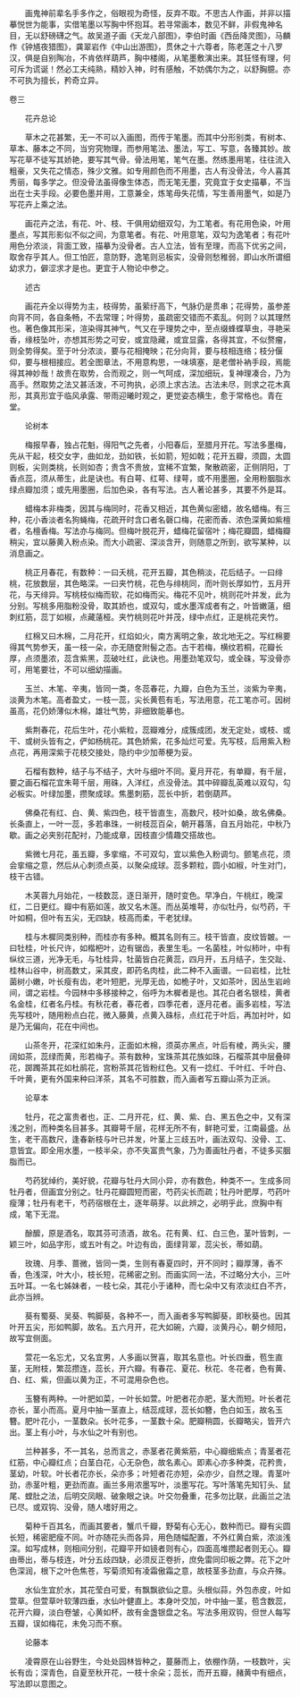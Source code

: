 <!-- { "loadSidebar": true } -->
　　画鬼神前辈名手多作之，俗眼视为奇怪，反弃不取。不思古人作画，并非以描摹悦世为能事，实借笔墨以写胸中怀抱耳。若寻常画本，数见不鲜，非假鬼神名目，无以舒磅礴之气。故吴道子画《天龙八部图》，李伯时画《西岳降灵图》，马麟作《钟馗夜猎图》，龚翠岩作《中山出游图》，贯休之十六尊者，陈老莲之十八罗汉，俱是自别陶冶，不肯依样葫芦，胸中楼阁，从笔墨敷演出来。其狂怪有理，何可斥为谎诞！然必工夫纯熟，精妙入神，时有感触，不妨偶尔为之，以舒胸臆。亦不可执为擅长，矜奇立异。

卷三


　　花卉总论

　　草木之花甚繁，无一不可以入画图，而传于笔墨。而其中分形别类，有树本、草本、藤本之不同，当穷究物理，而参用笔法、墨法，写工、写意，各臻其妙。故写花草不徒写其娇艳，要写其气骨。骨法用笔，笔气在墨。然练墨用笔，往往流入粗豪，又失花之情态，殊少文雅。如专用颜色而不用墨，古人有没骨法，今人喜其秀丽，每多学之。但没骨法虽得像生体态，而无笔无墨，究竟宜于女史描摹，不当出在士夫手段。必要色墨并用，工意兼全，炼笔毋失花情，写生善用墨气，如是乃写花卉上乘之法。

　　画花卉之法，有花、叶、枝、干俱用幼细双勾，为工笔者。有花用色染，叶用墨点，写其形影似不似之间，为意笔者。有花、叶用意笔，双勾为逸笔者；有花叶用色分浓淡，背面工致，描摹为没骨者。古人立法，皆有至理，而高下优劣之间，取舍存乎其人。但工怕匠，意防野，逸笔则忌板实，没骨则愁稚弱，即山水所谓细幼求力，僻涩求才是也。更宜于人物论中参之。

　　述古

　　画花卉全以得势为主，枝得势，虽萦纡高下，气脉仍是贯串；花得势，虽参差向背不同，各自条畅，不去常理；叶得势，虽疏密交错而不紊乱。何则？以其理然也。著色像其形采，渲染得其神气，气又在乎理势之中，至点缀蜂蝶草虫，寻艳采香，缘枝坠叶，亦想其形势之可安，或宜隐藏，或宜显露，各得其宜，不似赘瘤，则全势得矣。至于叶分浓淡，要与花相掩映；花分向背，要与枝相连络；枝分偃仰，要与根相接应。若全图章法，不用意构思，一味填塞，是老僧补衲手段，焉能得其神妙哉！故贵在取势，合而观之，则一气呵成，深加细玩，复神理凑合，乃为高手。然取势之法又甚活泼，不可拘执，必须上求古法。古法未尽，则求之花木真形，其真形宜于临风承露、带雨迎曦时观之，更觉姿态横生，愈于常格也。青在堂。

　　论树本

　　梅报早春，独占花魁，得阳气之先者，小阳春后，至腊月开花。写法多墨梅，先从干起，枝交女字，曲如龙，劲如铁，长如箭，短如戟；花开五瓣，须圆，太圆则板，尖则类桃，长则如杏；贵含不贵放，宜稀不宜繁，聚散疏密，正侧阴阳，丁香点蕊，须从蒂生，此是诀也。有白萼、红萼、绿萼，或不用墨圈，全用粉胭脂水绿点瓣加须；或先用墨圈，后加色染，各有写法。古人著论甚多，其要不外是耳。

　　蜡梅本非梅类，因其与梅同时，花香又相近，其色黄似密蜡，故名蜡梅。有三种，花小香淡者名狗蝇梅，花疏开时含口者名磬口梅，花密而香、浓色深黄如紫檀者，名檀香梅。写法亦与梅同。但梅叶脱花开，蜡梅花留宿叶；梅花瓣圆，蜡梅瓣稍尖，宜以藤黄入粉点染。而大小疏密、深淡含开，则随意之所到，欲写某种，以消息画之。

　　桃正月春花，有数种：一曰夭桃，花开五瓣，其色稍淡，花后结子。一曰绯桃，花放数层，其色略深。一曰夹竹桃，花色与绯桃同，而叶则长厚如竹，五月开花，与天绯异。写桃枝似梅而软，花如梅而尖。梅花不见叶，桃则花叶并发，此为分别。写桃多用脂粉没骨，取其娇也，或双勾，或水墨浑成者有之，叶皆嫩薳，细刺红筋，蕊丁如椒，点藏薳桠。夹竹桃则花叶并茂，绿中点红，正是桃花夹竹。

　　红棉又曰木棉，二月花开，红焰如火，南方离明之象，故北地无之。写红棉要得其气势参天，虽一枝一朵，亦无随奁附髻之态。古干若梅，横纹若桐，花瓣长厚，点须墨浓，蕊含紫黑，蕊破吐红，此诀也。用墨劲笔双勾，或全硃，写没骨亦可，用笔要壮，不可以细幼描画。

　　玉兰、木笔、辛夷，皆同一类，冬蕊春花，九瓣，白色为玉兰，淡紫为辛夷，淡黄为木笔。高者盈丈，一枝一蕊，尖长黄苞有毛，写法用意，花工笔亦可。因树虽高，花仍娇薄似木棉，雄壮气势，非细致能摹也。

　　紫荆春花，花后生叶，花小紫粒，蕊瓣难分，成簇成团，发无定处，或枝、或干、或树头皆有之，俨如杨桃花。其色娇紫，花多灿烂可爱。先写枝，后用紫入粉点花，再用深紫于花枝交接处，隐约中少加蒂梗为妥。

　　石榴有数种，结子与不结子，大叶与细叶不同。夏月开花，有单瓣，有千层，要之画石榴花宜朱萼千层，用硃，入洋红，点没骨法。其中碎瓣乱英难以双勾，勾必板实。叶绿加墨，攒聚成球。焦墨刺筋，蕊长中折，若倒葫芦。

　　佛桑花有红、白、黄、紫四色，枝干皆直生，高数尺，枝叶如桑，故名佛桑。长条直上，一叶一蕊，多若串珠，一树枝蕊百朵，朝开暮落，自五月始花，中秋乃歇。画之必夹别花配衬，乃能成章，因枝直少情趣交搭故也。

　　紫微七月花，虽五瓣，多挛缩，不可双勾，宜以紫色入粉调匀。颤笔点花，须会挛缩之意，然后从心刺须点英，以聚朵成球。蕊多颗粒，圆小如椒，叶生对门，枝干古错。

　　木芙蓉九月始花，一枝数蕊，逐日渐开，随时变色。早净白，午桃红，晚深红，二日更红。瓣中有筋如莲，故又名木莲。而丛英堆萼，亦似牡丹，似芍药，干叶如桐，但叶有五尖，无四缺，枝高而柔，干老犹绿。

　　桂与木樨同类别种，而桂亦有多种。概其名则有三。枝干皆直，皮纹皆皴。一曰牡桂，叶长尺许，如楷杷叶，边有锯齿，表里生毛。一名菌桂，叶似柿叶，中有纵纹三道，光净无毛，与牡桂异，牡菌皆白花黄蕊，四月开，五月结子，生交趾、桂林山谷中，树高数丈，采其皮，即药名肉桂，此二种不入画谱。一曰岩桂，比牡菌树小嫩，叶长瘦有齿，老叶短肥，光厚无齿，如桅子叶，又如茶叶，因丛生岩岭间，谓之岩桂。今园林中多移接种之，俗呼为木樨者是也。其花白者名银桂，黄者名金桂，红者名丹桂。有秋花者，春花者，四季花者，逐月花者。画多岩桂，写法先写枝叶，随用粉点白花，微入藤黄，点黄入硃标，点红花于叶后，再加衬叶，如是乃无偏向，花在中间也。

　　山茶冬开，花深红如朱丹，正面如木棉，须英亦黑点，叶后有棱，两头尖，腰阔如茶，蕊绿而黄，形若梅子。茶有数种，宝珠茶其花族如珠，石榴茶其中层叠碎花，踯躅茶其花如杜鹃花，宫粉茶其花皆粉红色。又有一捻红、千叶红、千叶白、千叶黄，更有外国来种曰洋茶，其名不可胜数，而入画者写五瓣山茶为正派。

　　论草本

　　牡丹，花之富贵者也，正、二月开花，红、黄、紫、白、黑五色之中，又有深浅之别，而种类名目甚多。其瓣萼千层，花样无所不有，鲜艳可爱，江南最盛。丛生，老干高数尺，逢春新枝与叶已并发，叶茎上三歧五叶，画法双勾、没骨、工、意皆宜。即全用水墨，一枝半朵，亦不失富贵气象，乃为善画牡丹者，不徒多买胭脂而已。

　　芍药犹绰约，美好貌，花瓣与牡丹大同小异，亦有数色，种类不一。生成多同牡丹者，但画宜分别之。牡丹花瓣圆短而密，芍药尖长而疏；牡丹叶肥厚，芍药叶瘦薄；牡丹有老干，芍药宿根在土，逐年萌芽。以此辨之，必明乎此，庶胸中有成，笔下无混。

　　酴醿，原是酒名，取其芬可渍酒，故名。花有黄、红、白三色，茎叶皆刺，一颖三叶，如品字形，或五叶有之。叶边有齿，面绿背翠，蕊尖长，蒂如葫。

　　玫瑰、月季、蔷微，皆同一类，生则有春夏四时，开不同时；瓣厚薄，香不香，色浅深，叶大小，枝长短，花稀密之别。而画实同一法，不过略分大小，三叶五叶耳。一名七姊妹者，一枝七朵，其花小于诸种，而七朵中又有浓淡红白不齐，此亦当辨。

　　葵有蜀葵、吴葵、鸭脚葵，各种不一，而入画者多写鸭脚葵，即秋葵也。因其叶开五尖，形如鸭脚，故名。五六月开，花大如碗，六瓣，淡黄丹心，朝夕倾阳，故写宜侧面。

　　萱花一名忘尤，又名宜男，人多画以贺喜，取其名意也。叶长四垂，苞生直茎，无附枝，繁蕊攒连，蕊长，开六瓣。有春花、夏花、秋花、冬花者，色有黄、白、红、紫，但画以黄为正，不可混用杂色也。

　　玉簪有两种。一叶肥如菜，一叶长如萱。叶肥者花亦肥，茎大而短。叶长者花亦长，茎小而高。夏月中抽一茎直上，结蕊成球，蕊长如簪，色白如玉，故名玉簪。肥叶花小，一茎数朵。长叶花多，一茎数十朵。肥瓣稍圆，长瓣略尖，皆开六出。茎上有小叶，与水仙之叶有别也。

　　兰种甚多，不一其名，总而言之，赤茎者花黄紫筋，中心瓣细紫点；青茎者花红筋，中心瓣红点；白茎白花，心无杂色，故名素心。即素心亦多种类，花矜贵，茎幼，叶软。叶长者花亦长，朵亦多；叶短者花亦短，朵亦少，自然之理。青茎叶劲，赤茎叶粗，更劲而直。画兰多用浓墨写叶，淡墨写花。写叶落笔先知钉头、鼠尾、螳肚之法，后明交凤眼、破象眼之诀。叶交勿叠重，花多勿比联，此画兰之法已尽。或双钩、没骨，随人嗜好用之。

　　菊种千百其名，而画其要者，蟹爪千瓣，野菊有心无心，数种而已。瓣有尖圆长短，稀密肥瘦不同。叶亦随花头而各异，用色随幅配置，不外红黄白紫，浓淡浅深。如写成林，则相间分别，花瓣平开如镜者则有心，四面高堆攒起者则无心。瓣由蒂出，蒂与枝连，叶分五歧四缺，必须反正卷折，庶免雷同印板之弊。花下之叶色深润，根下之叶色焦苍，写菊须知有凌霜傲霜之意，故枝茎多劲直，与众卉殊。

　　水仙生宜於水，其花莹白可爱，有飘飘欲仙之意。头根似蒜，外包赤皮，叶如萱草。但萱草叶软薄四垂，水仙叶健直上。本身叶交加，叶中抽一茎，苞含数蕊，花开六瓣，淡白卷皱，心黄如杯，故有金盏银盘之名。写法多用双钩，但世人每写五瓣，误如梅花，未免习而不察。

　　论藤本

　　凌霄原在山谷野生，今处处园林皆种之，蔓藤而上，依棚作荫，一枝数叶，尖长有齿；深青色，自夏至秋开花，一枝十余朵；蕊长，而开五瓣，赭黄中有细点，写法即以意图之。

